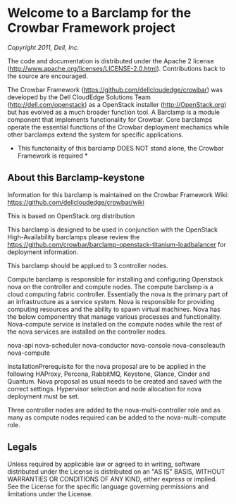 Welcome to a Barclamp for the Crowbar Framework project
=======================================================
_Copyright 2011, Dell, Inc._

The code and documentation is distributed under the Apache 2 license (http://www.apache.org/licenses/LICENSE-2.0.html). Contributions back to the source are encouraged.

The Crowbar Framework (https://github.com/dellcloudedge/crowbar) was developed by the Dell CloudEdge Solutions Team (http://dell.com/openstack) as a OpenStack installer (http://OpenStack.org) but has evolved as a much broader function tool. 
A Barclamp is a module component that implements functionality for Crowbar.  Core barclamps operate the essential functions of the Crowbar deployment mechanics while other barclamps extend the system for specific applications.

* This functonality of this barclamp DOES NOT stand alone, the Crowbar Framework is required * 

About this Barclamp-keystone
-------------------------------------

Information for this barclamp is maintained on the Crowbar Framework Wiki: https://github.com/dellcloudedge/crowbar/wiki

This is based on OpenStack.org distribution

This barclamp is designed to be used in conjunction with the OpenStack High-Availability barclamps please review the https://github.com/crowbar/barclamp-openstack-titanium-loadbalancer for deployment information.

This barclamp should be applued to  3 controller nodes.

Compute barclamp is responsible for installing and configuring Openstack nova on the controller and compute nodes. The compute barclamp is a cloud computing fabric controller. Essentially the nova is the primary part of an infrastructure as a service system. Nova is responsible for providing computing resources and the ability to spawn virtual machines. Nova has the below componentry that manage various processes and functionality. Nova-compute service is installed on the compute nodes while the rest of the nova services are installed on the controller nodes. 

nova-api 
nova-scheduler 
nova-conductor 
nova-console 
nova-consoleauth 
nova-compute 

InstallationPrerequisite for the nova proposal are to be applied in the following HAProxy, Percona, RabbitMQ, Keystone, Glance, Cinder and Quantum. Nova proposal as usual needs to be created and saved with the correct settings. Hypervisor selection and node allocation for nova deployment must be set. 

Three controller nodes are added to the nova-multi-controller role and as many as compute nodes required can be added to the nova-multi-compute role.





Legals
-------------------------------------
Unless required by applicable law or agreed to in writing, software
distributed under the License is distributed on an "AS IS" BASIS,
WITHOUT WARRANTIES OR CONDITIONS OF ANY KIND, either express or implied.
See the License for the specific language governing permissions and
limitations under the License.

